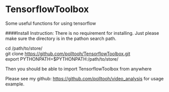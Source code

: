 # TensorflowToolbox
Some useful functions for using tensorflow

####Install Instruction:
There is no requirement for installing. Just please make sure the 
directory is in the pathon search path.

cd /path/to/store/ <br>
git clone https://github.com/polltooh/TensorflowToolbox.git <br>
export PYTHONPATH=$PYTHONPATH:/path/to/store/<br>

Then you should be able to import TensorflowToolbox from anywhere

Please see my github: https://github.com/polltooh/video_analysis 
for usage example.
